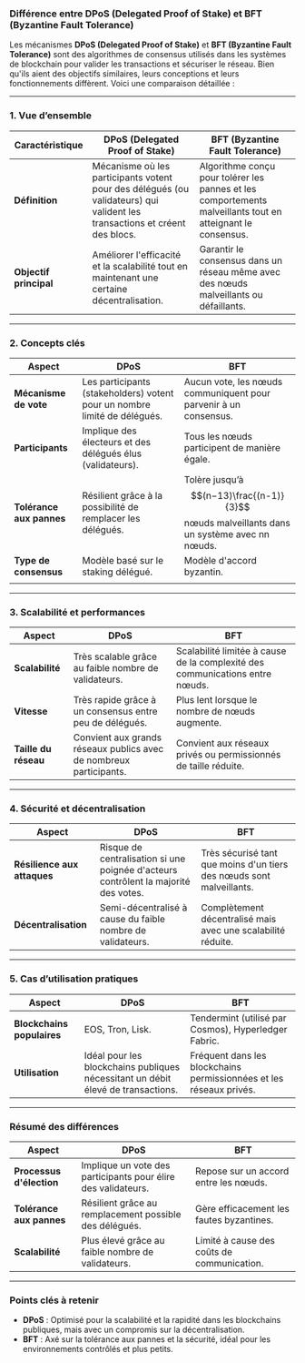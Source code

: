 ### **Différence entre DPoS (Delegated Proof of Stake) et BFT (Byzantine Fault Tolerance)**

Les mécanismes **DPoS (Delegated Proof of Stake)** et **BFT (Byzantine Fault Tolerance)** sont des algorithmes de consensus utilisés dans les systèmes de blockchain pour valider les transactions et sécuriser le réseau. Bien qu'ils aient des objectifs similaires, leurs conceptions et leurs fonctionnements diffèrent. Voici une comparaison détaillée :

---

### **1. Vue d’ensemble**

|Caractéristique|**DPoS (Delegated Proof of Stake)**|**BFT (Byzantine Fault Tolerance)**|
|---|---|---|
|**Définition**|Mécanisme où les participants votent pour des délégués (ou validateurs) qui valident les transactions et créent des blocs.|Algorithme conçu pour tolérer les pannes et les comportements malveillants tout en atteignant le consensus.|
|**Objectif principal**|Améliorer l'efficacité et la scalabilité tout en maintenant une certaine décentralisation.|Garantir le consensus dans un réseau même avec des nœuds malveillants ou défaillants.|

---

### **2. Concepts clés**

| Aspect                   | **DPoS**                                                                  | **BFT**                                                                                    |
| ------------------------ | ------------------------------------------------------------------------- | ------------------------------------------------------------------------------------------ |
| **Mécanisme de vote**    | Les participants (stakeholders) votent pour un nombre limité de délégués. | Aucun vote, les nœuds communiquent pour parvenir à un consensus.                           |
| **Participants**         | Implique des électeurs et des délégués élus (validateurs).                | Tous les nœuds participent de manière égale.                                               |
| **Tolérance aux pannes** | Résilient grâce à la possibilité de remplacer les délégués.               | Tolère jusqu’à $$(n−13)\frac{(n-1)}{3}$$ nœuds malveillants dans un système avec nn nœuds. |
| **Type de consensus**    | Modèle basé sur le staking délégué.                                       | Modèle d'accord byzantin.                                                                  |
|                          |                                                                           |                                                                                            |

---

### **3. Scalabilité et performances**

|Aspect|**DPoS**|**BFT**|
|---|---|---|
|**Scalabilité**|Très scalable grâce au faible nombre de validateurs.|Scalabilité limitée à cause de la complexité des communications entre nœuds.|
|**Vitesse**|Très rapide grâce à un consensus entre peu de délégués.|Plus lent lorsque le nombre de nœuds augmente.|
|**Taille du réseau**|Convient aux grands réseaux publics avec de nombreux participants.|Convient aux réseaux privés ou permissionnés de taille réduite.|

---

### **4. Sécurité et décentralisation**

|Aspect|**DPoS**|**BFT**|
|---|---|---|
|**Résilience aux attaques**|Risque de centralisation si une poignée d'acteurs contrôlent la majorité des votes.|Très sécurisé tant que moins d'un tiers des nœuds sont malveillants.|
|**Décentralisation**|Semi-décentralisé à cause du faible nombre de validateurs.|Complètement décentralisé mais avec une scalabilité réduite.|

---

### **5. Cas d’utilisation pratiques**

|Aspect|**DPoS**|**BFT**|
|---|---|---|
|**Blockchains populaires**|EOS, Tron, Lisk.|Tendermint (utilisé par Cosmos), Hyperledger Fabric.|
|**Utilisation**|Idéal pour les blockchains publiques nécessitant un débit élevé de transactions.|Fréquent dans les blockchains permissionnées et les réseaux privés.|

---

### **Résumé des différences**

|Aspect|**DPoS**|**BFT**|
|---|---|---|
|**Processus d'élection**|Implique un vote des participants pour élire des validateurs.|Repose sur un accord entre les nœuds.|
|**Tolérance aux pannes**|Résilient grâce au remplacement possible des délégués.|Gère efficacement les fautes byzantines.|
|**Scalabilité**|Plus élevé grâce au faible nombre de validateurs.|Limité à cause des coûts de communication.|

---

### **Points clés à retenir**

- **DPoS** : Optimisé pour la scalabilité et la rapidité dans les blockchains publiques, mais avec un compromis sur la décentralisation.
- **BFT** : Axé sur la tolérance aux pannes et la sécurité, idéal pour les environnements contrôlés et plus petits.
